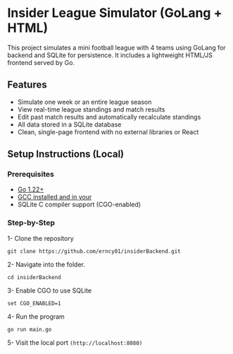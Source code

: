 # Insider League Simulator (GoLang + HTML)

This project simulates a mini football league with 4 teams using GoLang for backend and SQLite for persistence. It includes a lightweight HTML/JS frontend served by Go.

## Features

- Simulate one week or an entire league season
- View real-time league standings and match results
- Edit past match results and automatically recalculate standings
- All data stored in a SQLite database
- Clean, single-page frontend with no external libraries or React

## Setup Instructions (Local)

### Prerequisites
- [Go 1.22+](https://go.dev/dl/)
- [GCC installed and in your](https://sourceforge.net/projects/tdm-gcc/)
- SQLite C compiler support (CGO-enabled)

### Step-by-Step

1- Clone the repository

`git clone https://github.com/erncy01/insiderBackend.git`

2- Navigate into the folder.

`cd insiderBackend`

3- Enable CGO to use SQLite

`set CGO_ENABLED=1`

4- Run the program

`go run main.go`

5- Visit the local port
`(http://localhost:8080)`

